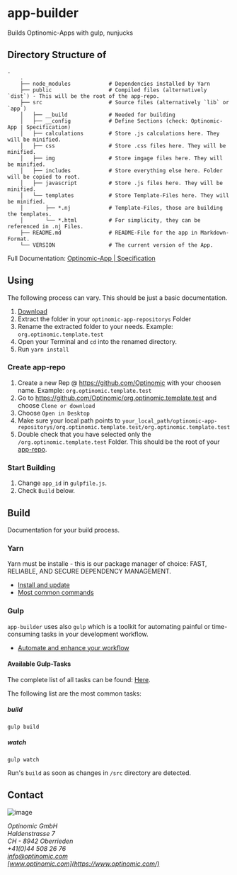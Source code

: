 # app-builder
Builds Optinomic-Apps with gulp, nunjucks

## Directory Structure of <app-builder>

```shell
.
    .
    ├── node_modules            # Dependencies installed by Yarn
    ├── public                  # Compiled files (alternatively `dist`) - This will be the root of the app-repo.
    ├── src                     # Source files (alternatively `lib` or `app`)
    │   ├── __build             # Needed for building
    │   ├── __config            # Define Sections (check: Optinomic-App | Specification)
    │   ├── calculations        # Store .js calculations here. They will be minified.
    │   ├── css                 # Store .css files here. They will be minified.
    │   ├── img                 # Store imgage files here. They will be minified.
    │   ├── includes            # Store everything else here. Folder will be copied to root.
    │   ├── javascript          # Store .js files here. They will be minified.
    │   └── templates           # Store Template-Files here. They will be minified.
    │       ├── *.nj            # Template-Files, those are building the templates.
    │       └── *.html          # For simplicity, they can be referenced in .nj Files.
    ├── README.md               # README-File for the app in Markdown-Format.
    └── VERSION                 # The current version of the App.
```

Full Documentation: [Optinomic-App | Specification](https://doc.optinomic.org/V2/Developers/app_spezifikation.html#dependencies-optional-can-have-many) 

## Using

The following process can vary. This should be just a basic documentation.

1. [Download](https://github.com/Optinomic/app-builder/archive/master.zip)
2. Extract the folder in your `optinomic-app-repositorys` Folder
3. Rename the extracted folder to your needs. Example: `org.optinomic.template.test`
4. Open your Terminal and `cd` into the renamed directory.
5. Run `yarn install`

### Create app-repo

1. Create a new Rep @ https://github.com/Optinomic with your choosen name. Example: `org.optinomic.template.test`
2. Go to https://github.com/Optinomic/org.optinomic.template.test and choose `Clone or download`
3. Choose `Open in Desktop`
4. Make sure your local path points to `your_local_path/optinomic-app-repositorys/org.optinomic.template.test/org.optinomic.template.test`
5. Double check that you have selected only the `/org.optinomic.template.test` Folder. This should be the root of your [app-repo](https://github.com/Optinomic/org.optinomic.template.test).

### Start Building

1. Change `app_id` in `gulpfile.js`.
2. Check `Build` below.

## Build

Documentation for your build process.

### Yarn

Yarn must be installe - this is our package manager of choice: FAST, RELIABLE, AND SECURE DEPENDENCY MANAGEMENT.

- [Install and update](https://yarnpkg.com/en/docs/install)
- [Most common commands](https://yarnpkg.com/en/docs/usage)

### Gulp

`app-builder` uses also `gulp` which is a toolkit for automating painful or time-consuming tasks in your development workflow.

- [Automate and enhance your workflow](https://gulpjs.com/)

#### Available Gulp-Tasks

The complete list of all tasks can be found: [Here](https://github.com/Optinomic/app-builder/blob/master/gulpfile.js#L129).

The following list are the most common tasks:

##### build

```shell
gulp build
```

##### watch

```shell
gulp watch
```

Run's `build` as soon as changes in `/src` directory are detected.

## Contact

![image](http://www.optinomic.com/_logo/optinomic_logo_trademark_indigo_25.png)

*Optinomic GmbH*   
*Haldenstrasse 7*     
*CH - 8942 Oberrieden*     
*+41(0)44 508 26 76*    
*[info@optinomic.com](mailto:info@optinomic.com)*   
*[www.optinomic.com](https://www.optinomic.com/)*   
